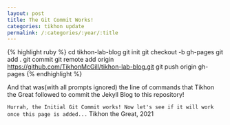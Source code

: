 ```yaml
---
layout: post
title: The Git Commit Works!
categories: tikhon update
permalink: /:categories/:year/:title
---
```


{% highlight ruby %}
cd tikhon-lab-blog
git init
git checkout -b gh-pages
git add .
git commit
git remote add origin https://github.com/TikhonMcGill/tikhon-lab-blog.git
git push origin gh-pages
{% endhighlight %}

And that was(with all prompts ignored) the line of commands that Tikhon the Great followed to commit the Jekyll Blog to this repository!

`Hurrah, the Initial Git Commit works! Now let's see if it will work once this page is added...` Tikhon the Great, 2021